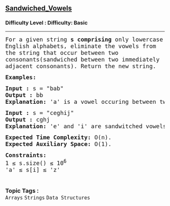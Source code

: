 <h2><a href="https://www.geeksforgeeks.org/problems/sandwiched-vowels5158/1?page=1&sortBy=difficulty">Sandwiched_Vowels</a></h2><h3>Difficulty Level : Difficulty: Basic</h3><hr><div class="problems_problem_content__Xm_eO"><p><span style="font-size: 18px; font-family: 'andale mono', monospace;">For a given string <strong>s comprising </strong>only lowercase English alphabets, eliminate the vowels from the string that occur between two consonants(sandwiched between two immediately adjacent consonants). Return the new string.</span></p>
<p><span style="font-size: 18px; font-family: 'andale mono', monospace;"><strong>Examples:</strong></span></p>
<pre><span style="font-size: 18px; font-family: 'andale mono', monospace;"><strong>Input :</strong> s = "bab"
<strong>Output :</strong> bb
<strong>Explanation: </strong>'a' is a vowel occuring between two consonants i.e. b. Hence the updated string eliminates a.</span></pre>
<pre><span style="font-size: 18px; font-family: 'andale mono', monospace;"><strong>Input :</strong> s = "ceghij"<br></span><span style="font-size: 18px; font-family: 'andale mono', monospace;"><strong>Output :</strong> cghj<br><strong>Explanation: </strong>'e' and 'i' are sandwitched vowels.</span></pre>
<p><span style="font-size: 18px; font-family: 'andale mono', monospace;"><strong>Expected Time Complexity:</strong> O(n).<br><strong>Expected Auxiliary Space:</strong>&nbsp;O(1).</span></p>
<p><span style="font-size: 18px; font-family: 'andale mono', monospace;"><strong>Constraints:<br></strong></span><span style="font-size: 18px; font-family: 'andale mono', monospace;">1 ≤ s.size() ≤ 10<sup>6</sup><sup><br></sup></span><span style="font-size: 18px; font-family: 'andale mono', monospace;">'a' ≤ s[i] ≤ 'z'</span></p></div><br><p><span style=font-size:18px><strong>Topic Tags : </strong><br><code>Arrays</code>&nbsp;<code>Strings</code>&nbsp;<code>Data Structures</code>&nbsp;